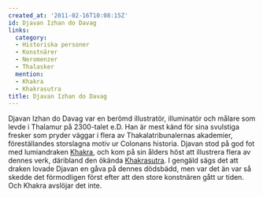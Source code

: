 ```yaml
---
created_at: '2011-02-16T10:08:15Z'
id: Djavan Izhan do Davag
links:
  category:
  - Historiska personer
  - Konstnärer
  - Neromenzer
  - Thalasker
  mention:
  - Khakra
  - Khakrasutra
title: Djavan Izhan do Davag
---
```


Djavan Izhan do Davag var en berömd illustratör, illuminatör och målare som levde i Thalamur på
2300-talet e.D. Han är mest känd för sina svulstiga fresker som pryder väggar i flera av
Thakalatribunalernas akademier, föreställandes storslagna motiv ur Colonans historia. Djavan stod på
god fot med lumiandraken [Khakra], och kom på sin ålders höst att illustrera flera av dennes verk,
däribland den ökända [Khakrasutra]. I gengäld sägs det att draken lovade Djavan en gåva på dennes
dödsbädd, men var det än var så skedde det förmodligen först efter att den store konstnären gått ur
tiden. Och Khakra avslöjar det inte.

  [Khakra]: Khakra
  [Khakrasutra]: Khakrasutra